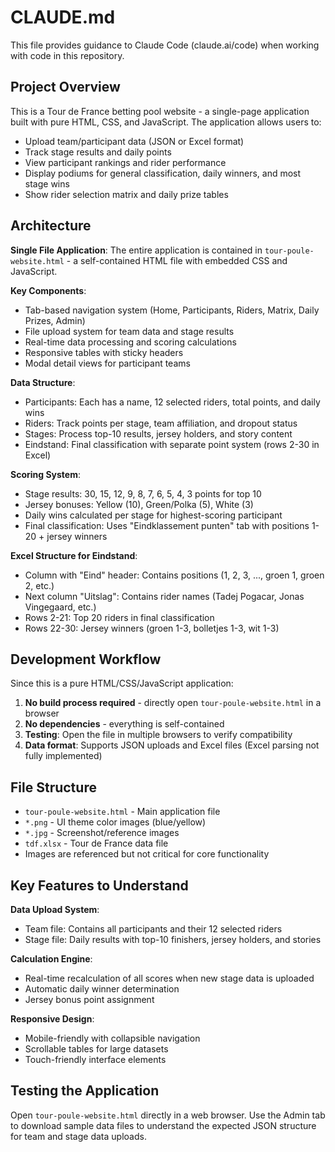 # CLAUDE.md

This file provides guidance to Claude Code (claude.ai/code) when working with code in this repository.

## Project Overview

This is a Tour de France betting pool website - a single-page application built with pure HTML, CSS, and JavaScript. The application allows users to:

- Upload team/participant data (JSON or Excel format)
- Track stage results and daily points
- View participant rankings and rider performance
- Display podiums for general classification, daily winners, and most stage wins
- Show rider selection matrix and daily prize tables

## Architecture

**Single File Application**: The entire application is contained in `tour-poule-website.html` - a self-contained HTML file with embedded CSS and JavaScript.

**Key Components**:
- Tab-based navigation system (Home, Participants, Riders, Matrix, Daily Prizes, Admin)
- File upload system for team data and stage results
- Real-time data processing and scoring calculations
- Responsive tables with sticky headers
- Modal detail views for participant teams

**Data Structure**:
- Participants: Each has a name, 12 selected riders, total points, and daily wins
- Riders: Track points per stage, team affiliation, and dropout status
- Stages: Process top-10 results, jersey holders, and story content
- Eindstand: Final classification with separate point system (rows 2-30 in Excel)

**Scoring System**:
- Stage results: 30, 15, 12, 9, 8, 7, 6, 5, 4, 3 points for top 10
- Jersey bonuses: Yellow (10), Green/Polka (5), White (3)
- Daily wins calculated per stage for highest-scoring participant
- Final classification: Uses "Eindklassement punten" tab with positions 1-20 + jersey winners

**Excel Structure for Eindstand**:
- Column with "Eind" header: Contains positions (1, 2, 3, ..., groen 1, groen 2, etc.)
- Next column "Uitslag": Contains rider names (Tadej Pogacar, Jonas Vingegaard, etc.)
- Rows 2-21: Top 20 riders in final classification
- Rows 22-30: Jersey winners (groen 1-3, bolletjes 1-3, wit 1-3)

## Development Workflow

Since this is a pure HTML/CSS/JavaScript application:

1. **No build process required** - directly open `tour-poule-website.html` in a browser
2. **No dependencies** - everything is self-contained
3. **Testing**: Open the file in multiple browsers to verify compatibility
4. **Data format**: Supports JSON uploads and Excel files (Excel parsing not fully implemented)

## File Structure

- `tour-poule-website.html` - Main application file
- `*.png` - UI theme color images (blue/yellow)
- `*.jpg` - Screenshot/reference images
- `tdf.xlsx` - Tour de France data file
- Images are referenced but not critical for core functionality

## Key Features to Understand

**Data Upload System**: 
- Team file: Contains all participants and their 12 selected riders
- Stage file: Daily results with top-10 finishers, jersey holders, and stories

**Calculation Engine**:
- Real-time recalculation of all scores when new stage data is uploaded
- Automatic daily winner determination
- Jersey bonus point assignment

**Responsive Design**: 
- Mobile-friendly with collapsible navigation
- Scrollable tables for large datasets
- Touch-friendly interface elements

## Testing the Application

Open `tour-poule-website.html` directly in a web browser. Use the Admin tab to download sample data files to understand the expected JSON structure for team and stage data uploads.